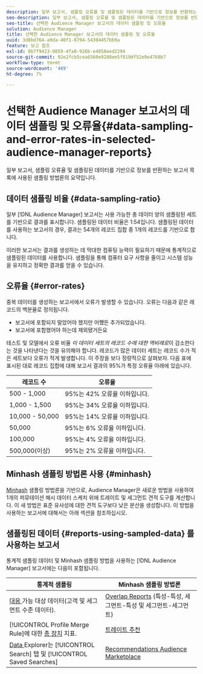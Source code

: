 ```yaml
---
description: 일부 보고서, 샘플링 오류율 및 샘플링된 데이터를 기반으로 정보를 반환하는 보고서 목록에 사용된 샘플링 방법론의 요약입니다.
seo-description: 일부 보고서, 샘플링 오류율 및 샘플링된 데이터를 기반으로 정보를 반환하는 보고서 목록에 사용된 샘플링 방법론의 요약입니다.
seo-title: 선택한 Audience Manager 보고서의 데이터 샘플링 및 오류율
solution: Audience Manager
title: 선택한 Audience Manager 보고서의 데이터 샘플링 및 오류율
uuid: 3d8bd764-a9da-40f1-8794-54304457bb9a
feature: 보고 참조
exl-id: 0b7f9423-0859-4fa8-926b-e4858eed2294
source-git-commit: 92e2fcb5cea6560e9288ee5f819df52e9e4768b7
workflow-type: tm+mt
source-wordcount: '469'
ht-degree: 7%

---
```


# 선택한 Audience Manager 보고서의 데이터 샘플링 및 오류율{#data-sampling-and-error-rates-in-selected-audience-manager-reports}

일부 보고서, 샘플링 오류율 및 샘플링된 데이터를 기반으로 정보를 반환하는 보고서 목록에 사용된 샘플링 방법론의 요약입니다.

## 데이터 샘플링 비율 {#data-sampling-ratio}

일부 [!DNL Audience Manager] 보고서는 사용 가능한 총 데이터 양의 샘플링된 세트를 기반으로 결과를 표시합니다. 샘플링된 데이터 비율은 1:54입니다. 샘플링된 데이터를 사용하는 보고서의 경우, 결과는 54개의 레코드 집합 중 1개의 레코드를 기반으로 합니다.

이러한 보고서는 결과를 생성하는 데 막대한 컴퓨팅 능력이 필요하기 때문에 통계적으로 샘플링된 데이터를 사용합니다. 샘플링을 통해 컴퓨터 요구 사항을 줄이고 시스템 성능을 유지하고 정확한 결과를 얻을 수 있습니다.

<!--

## Minimum Requirements {#minimum-requirements}

>[!NOTE]
>
>The minimum requirements listed below apply to Overlap reports only.

Overlap reports ([trait-to-trait](/help/using/reporting/dynamic-reports/trait-trait-overlap-report.md), [segment-to-trait](/help/using/reporting/dynamic-reports/segment-trait-overlap-report.md), and [segment-to-segment](/help/using/reporting/dynamic-reports/segment-segment-overlap-report.md)) exclude traits and segments when they do not meet the minimum unique visitor requirements. These minimum requirements are as follows:

* Traits: 28,000 [unique trait realizations](/help/using/features/traits/trait-and-segment-qualification-reference).
* Segments: 70,000 real-time users over a 14-day period.

-->

## 오류율 {#error-rates}

중복 데이터를 생성하는 보고서에서 오류가 발생할 수 있습니다. 오류는 다음과 같은 레코드의 백분율로 정의됩니다.

* 보고서에 포함되지 말았어야 했지만 어쨌든 추가되었습니다.
* 보고서에 포함했어야 하는데 제외됐거든요

테스트 및 모델에서 오류 비율 *이 데이터 세트의 레코드 수에 대한 역비례로*&#x200B;이 감소한다는 것을 나타낸다는 것을 유의해야 합니다. 레코드가 많은 데이터 세트는 레코드 수가 적은 세트보다 오류가 적게 발생합니다. 이 주장을 보다 정량적으로 살펴보자. 다음 표에 표시된 대로 레코드 집합에 대해 보고서 결과의 95%가 특정 오류율 아래에 있습니다.

| 레코드 수 | 오류율 |
|--- |--- |
| 500 - 1,000 | 95%는 42% 오류율 이하입니다. |
| 1,000 - 1,500 | 95%는 34% 오류율 이하입니다. |
| 10,000 - 50,000 | 95%는 14% 오류율 이하입니다. |
| 50,000 | 95%는 6% 오류율 이하입니다. |
| 100,000 | 95%는 4% 오류율 이하입니다. |
| 500,000(이상) | 95%는 2% 오류율 이하입니다. |

## Minhash 샘플링 방법론 사용 {#minhash}

[Minhash](https://en.wikipedia.org/wiki/MinHash) 샘플링 방법론을 기반으로, Audience Manager은 새로운 방법을 사용하여 1개의 퍼뮤테이션 해시 데이터 스케치 위에 트레이트 및 세그먼트 견적 도구를 계산합니다. 이 새 방법은 표준 유사성에 대한 견적 도구보다 낮은 분산을 생성합니다. 이 방법을 사용하는 보고서에 대해서는 아래 섹션을 참조하십시오.

<!--

Some Audience Manager reports use the minhash sampling methodology to compute trait and segment overlaps and similarity scores. Audience Manager calculates the [!UICONTROL Trait Similarity Score] between two traits by computing the intersection and union in terms of the number of [!UICONTROL Unique User IDs] (UUIDs) and then divides the two. For two traits A and B, the calculation looks like this:

![jaccard-similarity](/help/using/features/segments/assets/jaccard_similarity.png)

-->

## 샘플링된 데이터 {#reports-using-sampled-data} 를 사용하는 보고서

통계적 샘플링 데이터 및 Minhash 샘플링 방법을 사용하는 [!DNL Audience Manager] 보고서에는 다음이 포함됩니다.

<!--

* [Overlap reports](../reporting/dynamic-reports/dynamic-reports.md#interactive-and-overlap-reports) (trait-to-trait, segment-to-trait, and segment-to-segment).
* [Addressable Audience](../features/addressable-audiences.md) data (customer- and segment-level data). 
* The [Total Devices](../features/profile-merge-rules/profile-link-metrics.md#merge-rule-metrics) metric for a [!UICONTROL Profile Merge Rule].
* [Data Explorer](../features/data-explorer/data-explorer-signals-search/data-explorer-search-pairs.md) uses sampled data in the [!UICONTROL Search] tab and any [!UICONTROL Saved Searches].

Reports that use Minhash sampling methodology:

-->

| 통계적 샘플링 | Minhash 샘플링 방법론 |
|--- |--- |
| [대응 ](../features/addressable-audiences.md) 가능 대상 데이터(고객 및 세그먼트 수준 데이터). | [Overlap Reports](../reporting/dynamic-reports/dynamic-reports.md#interactive-and-overlap-reports) (특성-특성, 세그먼트-특성 및 세그먼트-세그먼트) |
| [!UICONTROL Profile Merge Rule]에 대한 [총 장치](../features/profile-merge-rules/profile-link-metrics.md#merge-rule-metrics) 지표. | [트레이트 추천](/help/using/features/segments/trait-recommendations.md) |
| [Data ](../features/data-explorer/data-explorer-signals-search/data-explorer-search-pairs.md) Explorer는  [!UICONTROL Search] 탭 및  [!UICONTROL Saved Searches] | [Recommendations Audience Marketplace](/help/using/features/audience-marketplace/marketplace-data-buyers/marketplace-data-buyers.md#finding-similar-traits) |
